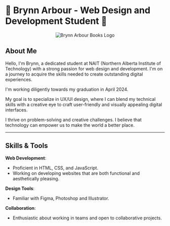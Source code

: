 # 🌱 Brynn Arbour - Web Design and Development Student 🌱

<p align="center">
  <img src="https://i.imgur.com/AYDUhFp.png" alt="Brynn Arbour Books Logo">
</p>

## About Me

Hello, I'm Brynn, a dedicated student at NAIT (Northern Alberta Institute of Technology) with a strong passion for web design and development. I'm on a journey to acquire the skills needed to create outstanding digital experiences.

I'm working diligently towards my graduation in April 2024.

My goal is to specialize in UX/UI design, where I can blend my technical skills with a creative eye to craft user-friendly and visually appealing digital interfaces.

I thrive on problem-solving and creative challenges. I believe that technology can empower us to make the world a better place.

---

## Skills & Tools

**Web Development**:
- Proficient in HTML, CSS, and JavaScript.
- Working on developing websites that are both functional and aesthetically pleasing.

**Design Tools**:
- Familiar with Figma, Photoshop and Illustrator.

**Collaboration**:
- Enthusiastic about working in teams and open to collaborative projects.
